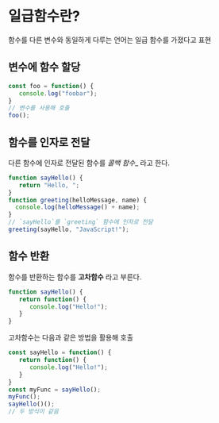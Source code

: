 # 일급함수란?

함수를 다른 변수와 동일하게 다루는 언어는 일급 함수를 가졌다고 표현

## 변수에 함수 할당

```javascript
const foo = function() {
   console.log("foobar");
}
// 변수를 사용해 호출
foo();
```

## 함수를 인자로 전달

다른 함수에 인자로 전달된 함수를 _콜백 함수__ 라고 한다.

```javascript
function sayHello() {
   return "Hello, ";
}
function greeting(helloMessage, name) {
  console.log(helloMessage() + name);
}
// `sayHello`를 `greeting` 함수에 인자로 전달
greeting(sayHello, "JavaScript!");
```

## 함수 반환

함수를 반환하는 함수를 __고차함수__ 라고 부른다.
```javascript
function sayHello() {
   return function() {
      console.log("Hello!");
   }
}
```

고차함수는 다음과 같은 방법을 활용해 호출

```javascript
const sayHello = function() {
   return function() {
      console.log("Hello!");
   }
}
const myFunc = sayHello();
myFunc();
sayHello()();
// 두 방식이 같음
```